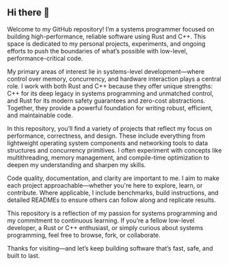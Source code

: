## Hi there 👋

Welcome to my GitHub repository! I’m a systems programmer focused on building high-performance, reliable software using Rust and C++. This space is dedicated to my personal projects, experiments, and ongoing efforts to push the boundaries of what’s possible with low-level, performance-critical code.

My primary areas of interest lie in systems-level development—where control over memory, concurrency, and hardware interaction plays a central role. I work with both Rust and C++ because they offer unique strengths: C++ for its deep legacy in systems programming and unmatched control, and Rust for its modern safety guarantees and zero-cost abstractions. Together, they provide a powerful foundation for writing robust, efficient, and maintainable code.

In this repository, you’ll find a variety of projects that reflect my focus on performance, correctness, and design. These include everything from lightweight operating system components and networking tools to data structures and concurrency primitives. I often experiment with concepts like multithreading, memory management, and compile-time optimization to deepen my understanding and sharpen my skills.

Code quality, documentation, and clarity are important to me. I aim to make each project approachable—whether you're here to explore, learn, or contribute. Where applicable, I include benchmarks, build instructions, and detailed READMEs to ensure others can follow along and replicate results.

This repository is a reflection of my passion for systems programming and my commitment to continuous learning. If you’re a fellow low-level developer, a Rust or C++ enthusiast, or simply curious about systems programming, feel free to browse, fork, or collaborate.

Thanks for visiting—and let’s keep building software that’s fast, safe, and built to last.


